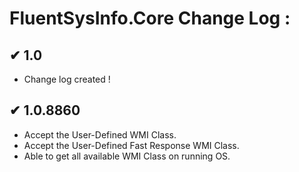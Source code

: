 # FluentSysInfo.Core Change Log :


## ✔ 1.0
  * Change log created !
	



## ✔ 1.0.8860
  * Accept the User-Defined WMI Class.
  * Accept the User-Defined Fast Response WMI Class.
  * Able to get all available WMI Class on running OS.
